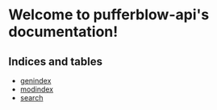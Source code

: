 # Welcome to pufferblow-api's documentation!

## Indices and tables

- [genindex](#genindex)
- [modindex](#modindex)
- [search](#search)
